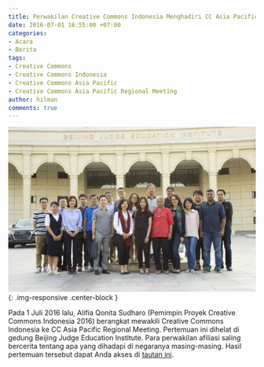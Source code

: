 ```yaml
---
title: Perwakilan Creative Commons Indonesia Menghadiri CC Asia Pacific Regional Meeting
date: 2016-07-01 16:55:00 +07:00
categories:
- Acara
- Berita
tags:
- Creative Commons
- Creative Commons Indonesia
- Creative Commons Asia Pacific
- Creative Commons Asia Pacific Regional Meeting
author: hilman
comments: true
---
```


![28144921415_a81af89619_o-1024x683.jpg](/uploads/28144921415_a81af89619_o-1024x683.jpg){: .img-responsive .center-block }

Pada 1 Juli 2016 lalu, Alifia Qonita Sudharo (Pemimpin Proyek Creative Commons Indonesia 2016) berangkat mewakili Creative Commons Indonesia ke CC Asia Pacific Regional Meeting. Pertemuan ini dihelat di gedung Beijing Judge Education Institute. Para perwakilan afiliasi saling bercerita tentang apa yang dihadapi  di negaranya masing-masing. Hasil pertemuan tersebut dapat Anda akses di [tautan ini](https://hackpad.com/CC-Asia-Pacific-Regional-Meeting-2016-5ksdMMU9E2F).
